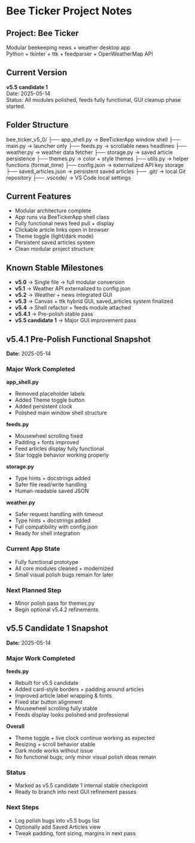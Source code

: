 # Bee Ticker Project Notes

## Project: Bee Ticker
Modular beekeeping news + weather desktop app  
Python + tkinter + ttk + feedparser + OpenWeatherMap API

## Current Version
**v5.5 candidate 1**  
Date: 2025-05-14  
Status: All modules polished, feeds fully functional, GUI cleanup phase started.

## Folder Structure
bee_ticker_v5_0/
├── app_shell.py → BeeTickerApp window shell
├── main.py → launcher only
├── feeds.py → scrollable news headlines
├── weather.py → weather data fetcher
├── storage.py → saved article persistence
├── themes.py → color + style themes
├── utils.py → helper functions (format_time)
├── config.json → externalized API key storage
├── saved_articles.json → persistent saved articles
├── .git/ → local Git repository
├── .vscode/ → VS Code local settings


## Current Features
- Modular architecture complete
- App runs via BeeTickerApp shell class
- Fully functional news feed pull + display
- Clickable article links open in browser
- Theme toggle (light/dark mode)
- Persistent saved articles system
- Clean modular project structure

## Known Stable Milestones
- **v5.0** → Single file → full modular conversion
- **v5.1** → Weather API externalized to config.json
- **v5.2** → Weather + news integrated GUI
- **v5.3** → Canvas + ttk hybrid GUI, saved_articles system finalized
- **v5.4** → Shell refactor + feeds module attached
- **v5.4.1** → Pre-polish stable pass
- **v5.5 candidate 1** → Major GUI improvement pass

## v5.4.1 Pre-Polish Functional Snapshot
**Date:** 2025-05-14

### Major Work Completed
**app_shell.py**
- Removed placeholder labels
- Added Theme toggle button
- Added persistent clock
- Polished main window shell structure

**feeds.py**
- Mousewheel scrolling fixed
- Padding + fonts improved
- Feed articles display fully functional
- Star toggle behavior working properly

**storage.py**
- Type hints + docstrings added
- Safer file read/write handling
- Human-readable saved JSON

**weather.py**
- Safer request handling with timeout
- Type hints + docstrings added
- Full compatibility with config.json
- Ready for shell integration

### Current App State
- Fully functional prototype
- All core modules cleaned + modernized
- Small visual polish bugs remain for later

### Next Planned Step
- Minor polish pass for themes.py
- Begin optional v5.4.2 refinements

## v5.5 Candidate 1 Snapshot
**Date:** 2025-05-14

### Major Work Completed
**feeds.py**
- Rebuilt for v5.5 candidate
- Added card-style borders + padding around articles
- Improved article label wrapping & fonts
- Fixed star button alignment
- Mousewheel scrolling fully stable
- Feeds display looks polished and professional

**Overall**
- Theme toggle + live clock continue working as expected
- Resizing + scroll behavior stable
- Dark mode works without issue
- No functional bugs; only minor visual polish ideas remain

### Status
- Marked as v5.5 candidate 1 internal stable checkpoint
- Ready to branch into next GUI refinement passes

### Next Steps
- Log polish bugs into v5.5 bugs list
- Optionally add Saved Articles view
- Tweak padding, font sizing, margins in next pass
